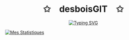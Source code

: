 
<p align="center">
    <h1 align="center">✩&emsp;desboisGIT&emsp;✩</h1>
</p>
<p align="center">
    <a href="https://git.io/typing-svg"><img src="https://readme-typing-svg.herokuapp.com?font=ROBOTO&weight=600&duration=2000&pause=500&center=true&vCenter=true&random=false&width=435&lines=SoundRise+CTO;16+yo+dev+from+France;take+a+look+a+at+my+profile" alt="Typing SVG" /></a>
</p>

[![Mes Statistiques](https://leetcode-stats.vercel.app/api?username=desboisgit&theme=Dark)](https://github.com/desboisGIT/desboisGIT)
